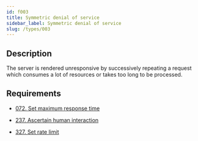 ```yaml
---
id: f003
title: Symmetric denial of service
sidebar_label: Symmetric denial of service
slug: /types/003
---
```


## Description

The server is rendered unresponsive
by successively repeating a request
which consumes a lot of resources
or takes too long to be processed.

## Requirements

- [072. Set maximum response time](/criteria/architecture/072)

- [237. Ascertain human interaction](/criteria/authentication/237)

- [327. Set rate limit](/criteria/architecture/327)
